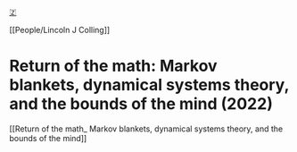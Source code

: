 [🇿](zotero://select/library/items/7UB7B9X3)

[[People/Lincoln J Colling]] 
# Return of the math: Markov blankets, dynamical systems theory, and the bounds of the mind (2022)

[[Return of the math_ Markov blankets, dynamical systems theory, and the bounds of the mind]]